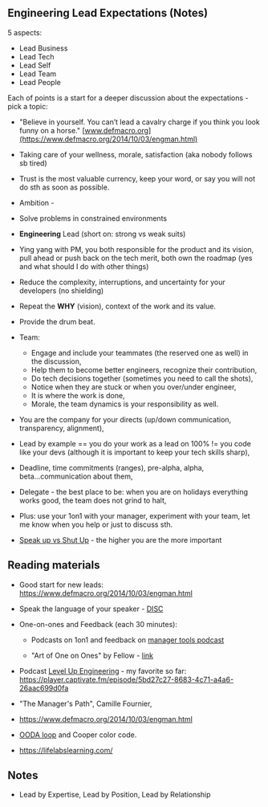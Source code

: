 ## Engineering Lead Expectations (Notes)

5 aspects:

- Lead Business
- Lead Tech
- Lead Self
- Lead Team
- Lead People

Each of points is a start for a deeper discussion about the expectations - pick a topic:

- "Believe in yourself. You can’t lead a cavalry charge if you think you look funny on a horse." [www.defmacro.org](https://www.defmacro.org/2014/10/03/engman.html)
- Taking care of your wellness, morale, satisfaction (aka nobody follows sb tired)
- Trust is the most valuable currency, keep your word, or say you will not do sth as soon as possible.
- Ambition -
- Solve problems in constrained environments
- **Engineering** Lead (short on: strong vs weak suits)
- Ying yang with PM, you both responsible for the product and its vision,
pull ahead or push back on the tech merit, both own the roadmap (yes and what should I do with other things)
- Reduce the complexity, interruptions, and uncertainty for your developers (no shielding)
- Repeat the **WHY** (vision), context of the work and its value.
- Provide the drum beat.
- Team:
  - Engage and include your teammates (the reserved one as well) in the discussion,
  - Help them to become better engineers, recognize their contribution,
  - Do tech decisions together (sometimes you need to call the shots),
  - Notice when they are stuck or when you over/under engineer,
  - It is where the work is done,
  - Morale, the team dynamics is your responsibility as well.

- You are the company for your directs (up/down communication, transparency, alignment),
- Lead by example == you do your work as a lead on 100% != you code like your devs (although it is  important to keep your tech skills sharp),
- Deadline, time commitments (ranges), pre-alpha, alpha, beta...communication about them,
- Delegate - the best place to be: when you are on holidays everything works good, the team does not grind to halt,
- Plus: use your 1on1 with your manager, experiment with your team, let me know when you help or just to discuss sth.
- [Speak up vs Shut Up](https://www.edbatista.com/2021/05/on-speaking-up-and-shutting-up.html) - the higher you are the more important

## Reading materials

- Good start for new leads: https://www.defmacro.org/2014/10/03/engman.html
- Speak the language of your speaker - [DISC](https://www.manager-tools.com/get-answers?search=DISC%20manager%20tools&f%5B0%5D=bundle%3Apodcast_item&f%5B1%5D=im_field_content_domain%3A4&f%5B2%5D=im_field_mou_taxonomy%3A242&f%5B3%5D=im_field_mou_taxonomy%3A249)
- One-on-ones and Feedback (each 30 minutes):

  - Podcasts on 1on1 and feedback on [manager tools podcast](https://www.manager-tools.com/manager-tools-basics)

  - "Art of One on Ones" by Fellow - [link](https://fellow.app/blog/meetings/one-on-one-meeting-definitive-guide/)

-  Podcast [Level Up Engineering](https://codingsans.com/engineering-management-podcast) - my favorite so far: https://player.captivate.fm/episode/5bd27c27-8683-4c71-a4a6-26aac699d0fa

- "The Manager's Path", Camille Fournier,

- https://www.defmacro.org/2014/10/03/engman.html

- [OODA loop](https://en.wikipedia.org/wiki/OODA_loop) and Cooper color code.

- https://lifelabslearning.com/

## Notes

- Lead by Expertise, Lead by Position, Lead by Relationship
